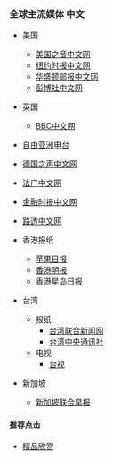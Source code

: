 ### 全球主流媒体 中文
- 美国
  - [美国之音中文网](https://www.voachinese.com/)
  - [纽约时报中文网](https://m.cn.nytimes.com/)
  - [华盛顿邮报中文网](https://www.washingtonpost.com/)
  - [彭博社中文网]()



- 英国
  - [BBC中文网](http://www.bbc.co.uk/zhongwen/simp/mobile/)


- [自由亚洲电台](https://www.rfa.org/mandarin/)
- [德国之声中文网](http://m.dw.de/chinese)
- [法广中文网](http://www.rfi.fr/cn/)
- [金融时报中文网](https://www.ftchinese.com/)
- [路透中文网](https://cn.reuters.com/)
- 香港报纸
  - [苹果日报](https://hk.appledaily.com/hit)
  - [香港明报](https://m.mingpao.com/)
  - [香港星岛日报](http://std.stheadline.com/instant/)
- 台湾
  - 报纸
    - [台湾联合新闻网](https://udn.com/mobile/index)
    - [台湾中央通讯社](https://www.cna.com.tw/)
  - 电视
    - [台视](https://www.ttv.com.tw/)

- 新加坡
  - [新加坡联合早报](https://www.zaobao.com.sg/)


#### 推荐点击
- [精品欣赏](https://summer200.github.io/content/main)
